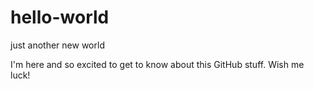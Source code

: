 # hello-world
just another new world

I'm here and so excited to get to know about this GitHub stuff.
Wish me luck!
